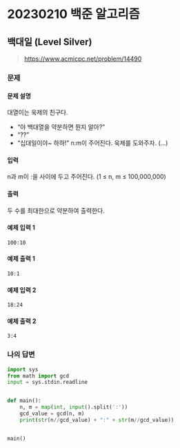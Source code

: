 # 20230210 백준 알고리즘

## 백대일 (Level Silver)
> https://www.acmicpc.net/problem/14490

### 문제
#### 문제 설명
대열이는 욱제의 친구다.

- “야 백대열을 약분하면 뭔지 알아?”
- “??”
- “십대일이야~ 하하!”
n:m이 주어진다. 욱제를 도와주자. (...)

#### 입력
n과 m이 :을 사이에 두고 주어진다. (1 ≤ n, m ≤ 100,000,000)

#### 출력
두 수를 최대한으로 약분하여 출력한다.

#### 예제 입력 1
```
100:10
```

#### 예제 출력 1
```
10:1
```

#### 예제 입력 2
```
18:24
```

#### 예제 출력 2
```
3:4
```

### 나의 답변
```python
import sys
from math import gcd
input = sys.stdin.readline


def main():
    n, m = map(int, input().split(':'))
    gcd_value = gcd(n, m)
    print(str(n//gcd_value) + ":" + str(m//gcd_value))


main()
```